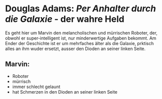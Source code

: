 # Douglas Adams: _Per Anhalter durch die Galaxie_ - der wahre Held
Es geht hier um Marvin den melancholischen und mürrischen Roboter, der, obwohl er super-intelligent ist, nur minderwertige Aufgaben bekommt. Am Ender der Geschichte ist er um mehrfaches älter als die Galaxie, prktisch alles an ihm wuder ersetzt, ausser den Dioden an seiner linken Seite.
## Marvin:
* Roboter
* mürrisch
* immer schlecht gelaunt
* hat Schmerzen in den Dioden an seiner linken Seite
